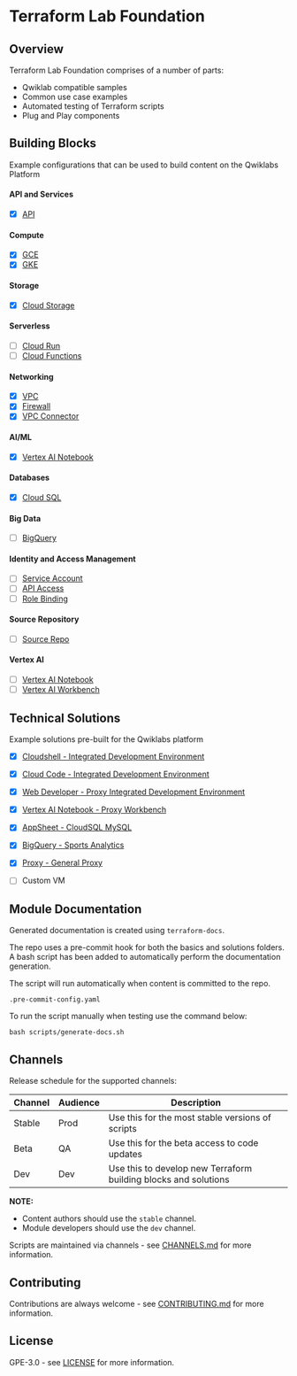 # Terraform Lab Foundation

## Overview

Terraform Lab Foundation comprises of a number of parts:

* Qwiklab compatible samples
* Common use case examples 
* Automated testing of Terraform scripts
* Plug and Play components

## Building Blocks 
Example configurations that can be used to build content on the Qwiklabs Platform

#### API and Services
- [x] [API](https://github.com/CloudVLab/terraform-lab-foundation/blob/main/basics/api_service/README.md)

#### Compute
- [x] [GCE](https://github.com/CloudVLab/terraform-lab-foundation/blob/main/basics/gce_instance/README.md)
- [x] [GKE](https://github.com/CloudVLab/terraform-lab-foundation/blob/main/basics/gke_cluster/README.md)

#### Storage
- [x] [Cloud Storage](https://github.com/CloudVLab/terraform-lab-foundation/blob/main/basics/gcs_bucket/README.md)

#### Serverless
- [ ] [Cloud Run](https://github.com/CloudVLab/terraform-lab-foundation/blob/main/basics/cloud_run/README.md)
- [ ] [Cloud Functions](https://github.com/CloudVLab/terraform-lab-foundation/blob/main/basics/cloud_functions/README.md)

#### Networking
- [x] [VPC](https://github.com/CloudVLab/terraform-lab-foundation/blob/main/basics/vpc_network/README.md)
- [x] [Firewall](https://github.com/CloudVLab/terraform-lab-foundation/blob/main/basics/vpc_firewall/README.md)
- [x] [VPC Connector](https://github.com/CloudVLab/terraform-lab-foundation/blob/main/basics/vpc_connector/README.md)

#### AI/ML
- [x] [Vertex AI Notebook](https://github.com/CloudVLab/terraform-lab-foundation/blob/main/basics/vai_notebook/README.md)

#### Databases 
- [x] [Cloud SQL](https://github.com/CloudVLab/terraform-lab-foundation/blob/main/basics/cloudsql/README.md)

#### Big Data 
- [ ] [BigQuery](https://github.com/CloudVLab/terraform-lab-foundation/blob/main/basics/bigquery_data/README.md)

#### Identity and Access Management
- [ ] [Service Account](https://github.com/CloudVLab/terraform-lab-foundation/blob/main/basics/service_account/README.md)
- [ ] [API Access](https://github.com/CloudVLab/terraform-lab-foundation/blob/main/basics/api_access/README.md)
- [ ] [Role Binding](https://github.com/CloudVLab/terraform-lab-foundation/blob/main/basics/iam_role_bind/README.md)

#### Source Repository 
- [ ] [Source Repo](https://github.com/CloudVLab/terraform-lab-foundation/blob/main/basics/source_repo/README.md)

#### Vertex AI 
- [ ] [Vertex AI Notebook](https://github.com/CloudVLab/terraform-lab-foundation/blob/main/basics/vai_notebook/README.md)
- [ ] [Vertex AI Workbench](https://github.com/CloudVLab/terraform-lab-foundation/blob/main/basics/vai_workbench/README.md)

## Technical Solutions

Example solutions pre-built for the Qwiklabs platform

- [x] [Cloudshell - Integrated Development Environment](https://github.com/CloudVLab/terraform-lab-foundation/blob/main/solutions/ide_cloudshell/README.md)
- [x] [Cloud Code - Integrated Development Environment](https://github.com/CloudVLab/terraform-lab-foundation/blob/main/solutions/ide_cloud_code/README.md)
- [x] [Web Developer - Proxy Integrated Development Environment](https://github.com/CloudVLab/terraform-lab-foundation/blob/main/solutions/ide_web/README.md)
- [x] [Vertex AI Notebook - Proxy Workbench](https://github.com/CloudVLab/terraform-lab-foundation/blob/main/solutions/proxy_vertex_workbench/README.md)
- [x] [AppSheet - CloudSQL MySQL](https://github.com/CloudVLab/terraform-lab-foundation/blob/main/solutions/appsheet_cloudsql/README.md)
- [x] [BigQuery - Sports Analytics](https://github.com/CloudVLab/terraform-lab-foundation/blob/main/solutions/bigquery_soccer/README.md)
- [x] [Proxy - General Proxy](https://github.com/CloudVLab/terraform-lab-foundation/blob/main/solutions/lab_proxy/README.md)
- [ ] Custom VM


## Module Documentation

Generated documentation is created using `terraform-docs`.

The repo uses a pre-commit hook for both the basics and solutions folders.
A bash script has been added to automatically perform the documentation generation.


The script will run automatically when content is committed to the repo.

```
.pre-commit-config.yaml
```

To run the script manually when testing use the command below:

```
bash scripts/generate-docs.sh
```


## Channels

Release schedule for the supported channels:

| Channel | Audience | Description |
|---------|----------|-------------|
| Stable  | Prod     | Use this for the most stable versions of scripts |
| Beta    | QA       | Use this for the beta access to code updates |
| Dev     | Dev      | Use this to develop new Terraform building blocks and solutions | 

__NOTE:__
* Content authors should use the `stable` channel.
* Module developers should use the `dev` channel.

Scripts are maintained via channels - see [CHANNELS.md](https://github.com/CloudVLab/terraform-lab-foundation/blob/main/CHANNELS.md) for more information.

## Contributing

Contributions are always welcome - see [CONTRIBUTING.md](https://github.com/CloudVLab/terraform-lab-foundation/blob/main/CONTRIBUTING.md) for more information.

## License

GPE-3.0 - see [LICENSE](https://github.com/CloudVLab/terraform-lab-foundation/blob/main/LICENSE) for more information.
